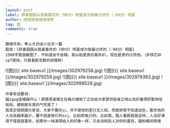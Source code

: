 ```yaml
---
layout: post
label: 恭喜圆圆从我最喜欢的（90分）明星成为我最讨厌的（-90分）明星
author: 吱吱吱吱吱吱吱呼
tag: 感
comments: true
---
```


    跟楼月余，奉上大白话小论文一篇
    题目：《恭喜圆圆从我最喜欢的（90分）明星成为我最讨厌的（-90分）明星》
    1500字我就截图了，不知道会不会糊。我以前是真的喜欢dl，现在是真的讨厌他。（非饼芯非cpf提纯，只是看剧无数的前路粉）


![图]({{ site.baseurl }}/images/302979258.jpg)
![图]({{ site.baseurl }}/images/302979259.jpg)
![图]({{ site.baseurl }}/images/302979363.jpg)
![图]({{ site.baseurl }}/images/302998528.jpg)

    作者有话要说:
    越zqsg追楼越开心！顺便感谢楼主在梅兰楼倒了之后给大家提供容身之地以及折叠得好勤快哈哈哈。楼倒那天真的气死我了！
    我其实很想跟大家说，大家不要灰心，并不是他的恶行无人知，而是即使不知道这些，喜欢他的人也会越来越少，要不就是吸引的xxj。比如爬墙jh的，比如我。路人看剧就是这样，人设好演得不错我就喜欢，如果你一味演得给人的印象一样，只会消耗别人对你的喜欢，路粉瞬间爬墙


